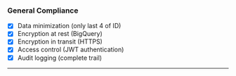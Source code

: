 ### General Compliance

- [x] Data minimization (only last 4 of ID)
- [x] Encryption at rest (BigQuery)
- [x] Encryption in transit (HTTPS)
- [x] Access control (JWT authentication)
- [x] Audit logging (complete trail)

---
